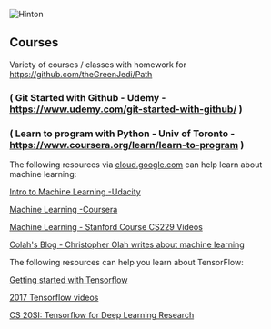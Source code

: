 ![Hinton](https://cdn-images-1.medium.com/max/2000/1*gkRl9_6LK9ZqNF0ttv2kFA.jpeg)

## Courses
Variety of courses / classes with homework for https://github.com/theGreenJedi/Path

### ( Git Started with Github - Udemy - https://www.udemy.com/git-started-with-github/ )

### ( Learn to program with Python - Univ of Toronto - https://www.coursera.org/learn/learn-to-program )

The following resources via [cloud.google.com](https://cloud.google.com/ml-engine/docs/getting-started-training-prediction) can help learn about machine learning:

[Intro to Machine Learning -Udacity](https://www.youtube.com/playlist?list=PLAwxTw4SYaPkQXg8TkVdIvYv4HfLG7SiH)

[Machine Learning -Coursera](https://www.youtube.com/watch?v=qeHZOdmJvFU&list=PLZ9qNFMHZ-A4rycgrgOYma6zxF4BZGGPW)

[Machine Learning - Stanford Course CS229 Videos](https://www.youtube.com/playlist?list=PLA89DCFA6ADACE599)

[Colah's Blog - Christopher Olah writes about machine learning](https://colah.github.io/)

The following resources can help you learn about TensorFlow:

[Getting started with Tensorflow](https://www.tensorflow.org/get_started/get_started)

[2017 Tensorflow videos](https://www.youtube.com/playlist?list=PLOU2XLYxmsIKGc_NBoIhTn2Qhraji53cv)

[CS 20SI: Tensorflow for Deep Learning Research](https://web.stanford.edu/class/cs20si/)


